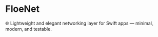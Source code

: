 # FloeNet
🌐 Lightweight and elegant networking layer for Swift apps — minimal, modern, and testable.
